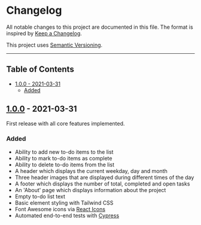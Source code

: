 # Changelog

All notable changes to this project are documented in this file. The format is inspired by [Keep a Changelog](https://keepachangelog.com/en/1.0.0/).

This project uses [Semantic Versioning](https://semver.org/spec/v2.0.0.html).

- - -

## Table of Contents

- [1.0.0 - 2021-03-31](#100---2021-03-31)
  - [Added](#added)

## [1.0.0](https://github.com/Phixyn/react-todo-app/releases/tag/1.0.0) - 2021-03-31

First release with all core features implemented.

### Added

- Ability to add new to-do items to the list
- Ability to mark to-do items as complete
- Ability to delete to-do items from the list
- A header which displays the current weekday, day and month
- Three header images that are displayed during different times of the day
- A footer which displays the number of total, completed and open tasks
- An 'About' page which displays information about the project
- Empty to-do list text
- Basic element styling with Tailwind CSS
- Font Awesome icons via [React Icons](https://react-icons.github.io/react-icons)
- Automated end-to-end tests with [Cypress](https://www.cypress.io/)
